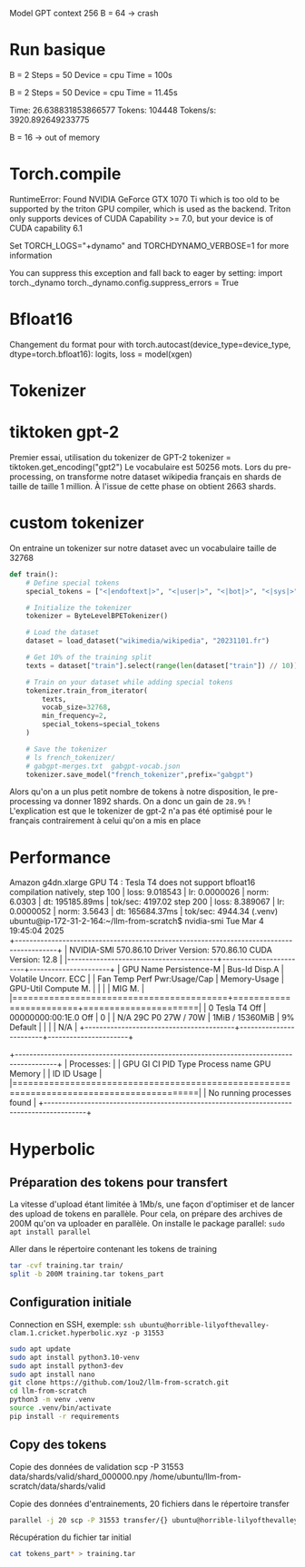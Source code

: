 Model GPT context 256
B = 64 -> crash

# Run basique
B = 2
Steps = 50
Device = cpu
Time = 100s

B = 2
Steps = 50
Device = cpu
Time = 11.45s

Time: 26.638831853866577
Tokens: 104448
Tokens/s: 3920.892649233775

B = 16 -> out of memory

# Torch.compile
RuntimeError: Found NVIDIA GeForce GTX 1070 Ti which is too old to be supported by the triton GPU compiler, which is used as the backend. Triton only supports devices of CUDA Capability >= 7.0, but your device is of CUDA capability 6.1

Set TORCH_LOGS="+dynamo" and TORCHDYNAMO_VERBOSE=1 for more information


You can suppress this exception and fall back to eager by setting:
    import torch._dynamo
    torch._dynamo.config.suppress_errors = True

# Bfloat16
Changement du format pour
 with torch.autocast(device_type=device_type, dtype=torch.bfloat16):
    logits, loss = model(xgen)

# Tokenizer
# tiktoken gpt-2
Premier essai, utilisation du tokenizer de GPT-2
tokenizer = tiktoken.get_encoding("gpt2")
Le vocabulaire est 50256 mots.
Lors du pre-processing, on transforme notre dataset wikipedia français en shards de taille de taille 1 million.
À l'issue de cette phase on obtient 2663 shards.

# custom tokenizer
On entraine un tokenizer sur notre dataset avec un vocabulaire taille de 32768 
```python
def train():
    # Define special tokens
    special_tokens = ["<|endoftext|>", "<|user|>", "<|bot|>", "<|sys|>","<|gab1|>", "<|gab2|>", "<|gab3|>","<|gab4|>", "<|gab5|>", ]

    # Initialize the tokenizer
    tokenizer = ByteLevelBPETokenizer()

    # Load the dataset
    dataset = load_dataset("wikimedia/wikipedia", "20231101.fr")

    # Get 10% of the training split
    texts = dataset["train"].select(range(len(dataset["train"]) // 10))["text"]

    # Train on your dataset while adding special tokens
    tokenizer.train_from_iterator(
        texts, 
        vocab_size=32768, 
        min_frequency=2, 
        special_tokens=special_tokens
    )

    # Save the tokenizer
    # ls french_tokenizer/
    # gabgpt-merges.txt  gabgpt-vocab.json
    tokenizer.save_model("french_tokenizer",prefix="gabgpt")
```

Alors qu'on a un plus petit nombre de tokens à notre disposition, le pre-processing va donner 1892 shards.
On a donc un gain de `28.9%` !
L'explication est que le tokenizer de gpt-2 n'a pas été optimisé pour le français contrairement à celui qu'on a mis en place

# Performance
Amazon g4dn.xlarge
GPU T4 : 
Tesla T4 does not support bfloat16 compilation natively,
step   100 | loss: 9.018543 | lr: 0.0000026 | norm: 6.0303 | dt: 195185.89ms | tok/sec: 4197.02
step   200 | loss: 8.389067 | lr: 0.0000052 | norm: 3.5643 | dt: 165684.37ms | tok/sec: 4944.34
(.venv) ubuntu@ip-172-31-2-164:~/llm-from-scratch$ nvidia-smi 
Tue Mar  4 19:45:04 2025       
+-----------------------------------------------------------------------------------------+
| NVIDIA-SMI 570.86.10              Driver Version: 570.86.10      CUDA Version: 12.8     |
|-----------------------------------------+------------------------+----------------------+
| GPU  Name                 Persistence-M | Bus-Id          Disp.A | Volatile Uncorr. ECC |
| Fan  Temp   Perf          Pwr:Usage/Cap |           Memory-Usage | GPU-Util  Compute M. |
|                                         |                        |               MIG M. |
|=========================================+========================+======================|
|   0  Tesla T4                       Off |   00000000:00:1E.0 Off |                    0 |
| N/A   29C    P0             27W /   70W |       1MiB /  15360MiB |      9%      Default |
|                                         |                        |                  N/A |
+-----------------------------------------+------------------------+----------------------+
                                                                                         
+-----------------------------------------------------------------------------------------+
| Processes:                                                                              |
|  GPU   GI   CI              PID   Type   Process name                        GPU Memory |
|        ID   ID                                                               Usage      |
|=========================================================================================|
|  No running processes found                                                             |
+-----------------------------------------------------------------------------------------+

# Hyperbolic
## Préparation des tokens pour transfert
La vitesse d'upload étant limitée à 1Mb/s, une façon d'optimiser et de lancer des upload de tokens en parallèle. Pour cela, on prépare des archives de 200M qu'on va uploader en parallèle.
On installe le package parallel:
`sudo apt install parallel`

Aller dans le répertoire contenant les tokens de training
```bash
tar -cvf training.tar train/
split -b 200M training.tar tokens_part
```

## Configuration initiale
Connection en SSH, exemple:
`ssh ubuntu@horrible-lilyofthevalley-clam.1.cricket.hyperbolic.xyz -p 31553`


```bash
sudo apt update
sudo apt install python3.10-venv
sudo apt install python3-dev
sudo apt install nano
git clone https://github.com/1ou2/llm-from-scratch.git
cd llm-from-scratch
python3 -m venv .venv
source .venv/bin/activate
pip install -r requirements
```
## Copy des tokens
Copie des données de validation
scp -P 31553 data/shards/valid/shard_000000.npy /home/ubuntu/llm-from-scratch/data/shards/valid

Copie des données d'entrainements, 20 fichiers dans le répertoire transfer
```bash
parallel -j 20 scp -P 31553 transfer/{} ubuntu@horrible-lilyofthevalley-clam.1.cricket.hyperbolic.xyz:~/llm-from-scratch/data/shards/train ::: token_part_*
```
Récupération du fichier tar initial
```bash
cat tokens_part* > training.tar
```

